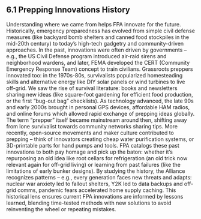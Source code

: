 ## 6.1 Prepping Innovations History

Understanding where we came from helps FPA innovate for the future. Historically, emergency preparedness has evolved from simple civil defense measures (like backyard bomb shelters and canned food stockpiles in the mid-20th century) to today’s high-tech gadgetry and community-driven approaches. In the past, innovations were often driven by governments – e.g., the US Civil Defense program introduced air-raid sirens and neighborhood wardens, and later, FEMA developed the CERT (Community Emergency Response Team) concept to train civilians. Grassroots preppers innovated too: in the 1970s-80s, survivalists popularized homesteading skills and alternative energy like DIY solar panels or wind turbines to live off-grid. We saw the rise of survival literature: books and newsletters sharing new ideas (like square-foot gardening for efficient food production, or the first “bug-out bag” checklists). As technology advanced, the late 90s and early 2000s brought in personal GPS devices, affordable HAM radios, and online forums which allowed rapid exchange of prepping ideas globally. The term “prepper” itself became mainstream around then, shifting away from lone survivalist towards community networks sharing tips. More recently, open-source movements and maker culture contributed to prepping – think of innovators creating cheap water purification systems, or 3D-printable parts for hand pumps and tools. FPA catalogs these past innovations to both pay homage and pick up the baton: whether it’s repurposing an old idea like root cellars for refrigeration (an old trick now relevant again for off-grid living) or learning from past failures (like the limitations of early bunker designs). By studying the history, the Alliance recognizes patterns – e.g., every generation faces new threats and adapts: nuclear war anxiety led to fallout shelters, Y2K led to data backups and off-grid comms, pandemic fears accelerated home supply caching. This historical lens ensures current FPA innovations are informed by lessons learned, blending time-tested methods with new solutions to avoid reinventing the wheel or repeating mistakes.